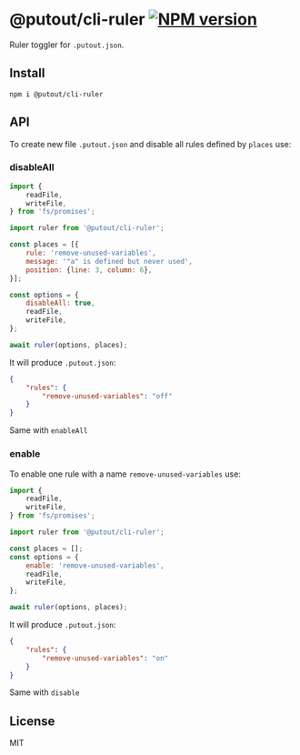 # @putout/cli-ruler [![NPM version][NPMIMGURL]][NPMURL]

[NPMIMGURL]: https://img.shields.io/npm/v/@putout/cli-ruler.svg?style=flat&longCache=true
[NPMURL]: https://npmjs.org/package/@putout/cli-ruler "npm"

Ruler toggler for `.putout.json`.

## Install

```
npm i @putout/cli-ruler
```

## API

To create new file `.putout.json` and disable all rules defined by `places` use:

### disableAll

```js
import {
    readFile,
    writeFile,
} from 'fs/promises';

import ruler from '@putout/cli-ruler';

const places = [{
    rule: 'remove-unused-variables',
    message: '"a" is defined but never used',
    position: {line: 3, column: 6},
}];

const options = {
    disableAll: true,
    readFile,
    writeFile,
};

await ruler(options, places);
```

It will produce `.putout.json`:

```json
{
    "rules": {
        "remove-unused-variables": "off"
    }
}
```

Same with `enableAll`

### enable

To enable one rule with a name `remove-unused-variables` use:

```js
import {
    readFile,
    writeFile,
} from 'fs/promises';

import ruler from '@putout/cli-ruler';

const places = [];
const options = {
    enable: 'remove-unused-variables',
    readFile,
    writeFile,
};

await ruler(options, places);
```

It will produce `.putout.json`:

```json
{
    "rules": {
        "remove-unused-variables": "on"
    }
}
```

Same with `disable`

## License

MIT
